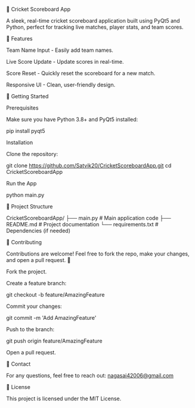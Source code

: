 🏏 Cricket Scoreboard App

A sleek, real-time cricket scoreboard application built using PyQt5 and Python, perfect for tracking live matches, player stats, and team scores.

🌟 Features

Team Name Input - Easily add team names.

Live Score Update - Update scores in real-time.

Score Reset - Quickly reset the scoreboard for a new match.

Responsive UI - Clean, user-friendly design.

🚀 Getting Started

Prerequisites

Make sure you have Python 3.8+ and PyQt5 installed:

pip install pyqt5

Installation

Clone the repository:

git clone https://github.com/Satvik20/CricketScoreboardApp.git
cd CricketScoreboardApp

Run the App

python main.py

📂 Project Structure

CricketScoreboardApp/
├── main.py            # Main application code
├── README.md          # Project documentation
└── requirements.txt   # Dependencies (if needed)

🤝 Contributing

Contributions are welcome! Feel free to fork the repo, make your changes, and open a pull request. 🎉

Fork the project.

Create a feature branch:

git checkout -b feature/AmazingFeature

Commit your changes:

git commit -m 'Add AmazingFeature'

Push to the branch:

git push origin feature/AmazingFeature

Open a pull request.

📧 Contact

For any questions, feel free to reach out: nagasai42006@gmail.com

📜 License

This project is licensed under the MIT License.

